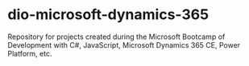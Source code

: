 # dio-microsoft-dynamics-365
Repository for projects created during the Microsoft Bootcamp of Development with C#, JavaScript, Microsoft Dynamics 365 CE, Power Platform, etc.
